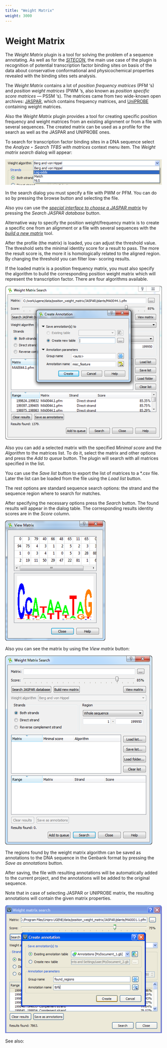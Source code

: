 ```yaml
---
title: "Weight Matrix"
weight: 3000
---
```



# Weight Matrix

The _Weight Matrix_ plugin is a tool for solving the problem of a sequence annotating. As well as for the [_SITECON_](sitecon.md), the main use case of the plugin is recognition of potential transcription factor binding sites on basis of the data about conservative conformational and physicochemical properties revealed with the binding sites sets analysis.

The _Weight Matrix_ contains a lot of _position frequency matrices_ (PFM ‘s) and _position weight matrices_ (PWM ‘s, also known as _position specific score matrices_ — PSSM ‘s). The matrices came from two wide-known open archives: [JASPAR](http://jaspar.genereg.net/), which contains frequency matrices, and [UniPROBE](http://the_brain.bwh.harvard.edu/uniprobe/) containing weight matrices.

Also the _Weight Matrix_ plugin provides a tool for creating specific position frequency and weight matrices from an existing alignment or from a file with several sequences. The created matrix can be used as a profile for the search as well as the JASPAR and UNIPROBE ones.

To search for transcription factor binding sites in a DNA sequence select the _Analyze ‣ Search TFBS with matrices_ context menu item. The _Weight matrix search_ dialog will appear:


![](/images/65930906/65930907.png)

In the search dialog you must specify a file with PWM or PFM. You can do so by pressing the browse button and selecting the file.

Also you can use the [_special interface to choose a JASPAR matrix_](searching-jaspar-database) by pressing the _Search JASPAR database_ button.

Alternative way to specify the position weight/frequency matrix is to create a specific one from an alignment or a file with several sequences with the [_build a new matrix_](building-new-matrix) tool.

After the profile (the matrix) is loaded, you can adjust the threshold value. The threshold sets the minimal identity score for a result to pass. The more the result score is, the more it is homologically related to the aligned region. By changing the threshold you can filter low- scoring results.

If the loaded matrix is a position frequency matrix, you must also specify the algorithm to build the corresponding position weight matrix which will represent the transcription factor. There are four algorithms available.


![](/images/65930906/65930908.png)

Also you can add a selected matrix with the specified _Minimal score_ and the _Algorithm_ to the matrices list. To do it, select the matrix and other options and press the _Add to queue_ button. The plugin will search with all matrices specified in the list.

You can use the _Save list_ button to export the list of matrices to a \*.csv file. Later the list can be loaded from the file using the _Load list_ button.

The rest options are standard sequence search options: the strand and the sequence region where to search for matches.

After specifying the necessary options press the _Search_ button. The found results will appear in the dialog table. The corresponding results identity scores are in the _Score_ column.


![](/images/65930906/65930909.png)

Also you can see the matrix by using the _View matrix_ button:


![](/images/65930906/65930910.png)

The regions found by the weight matrix algorithm can be saved as annotations to the DNA sequence in the Genbank format by pressing the _Save as annotations_ button.

After saving, the file with resulting annotations will be automatically added to the current project, and the annotations will be added to the original sequence.

Note that in case of selecting JASPAR or UNIPROBE matrix, the resulting annotations will contain the given matrix properties.


![](/images/65930906/65930911.png)

See also:
